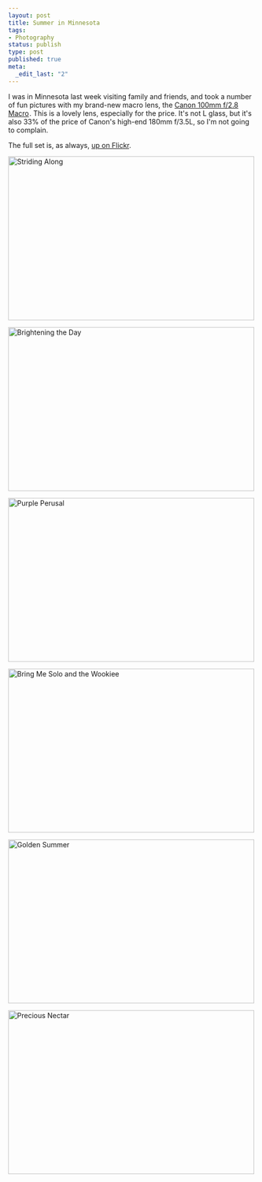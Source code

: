```yaml
--- 
layout: post
title: Summer in Minnesota
tags: 
- Photography
status: publish
type: post
published: true
meta: 
  _edit_last: "2"
---
```

I was in Minnesota last week visiting family and friends, and took a number of fun pictures with my brand-new macro lens, the <a href="http://www.amazon.com/gp/redirect.html?ie=UTF8&amp;location=http%3A%2F%2Fwww.amazon.com%2FCanon-100mm-Macro-Lens-Cameras%2Fdp%2FB00004XOM3&amp;tag=sixdollarchim-20&amp;linkCode=ur2&amp;camp=1789&amp;creative=9325">Canon 100mm f/2.8 Macro</a><img style="border:none !important; margin:0px !important;" src="http://www.assoc-amazon.com/e/ir?t=sixdollarchim-20&amp;l=ur2&amp;o=1" border="0" alt="" width="1" height="1" />. This is a lovely lens, especially for the price. It's not L glass, but it's also 33% of the price of Canon's high-end 180mm f/3.5L, so I'm not going to complain.

The full set is, as always, <a href="http://flickr.com/photos/aaronbrethorst/sets/72157606395430763/">up on Flickr</a>.

<a href="http://www.flickr.com/photos/aaronbrethorst/2723656649/" title="Striding Along by aaronbrethorst, on Flickr"><img src="http://farm4.static.flickr.com/3196/2723656649_b12fe905f4.jpg" width="500" height="333" alt="Striding Along" /></a>

<a href="http://www.flickr.com/photos/aaronbrethorst/2724473212/" title="Brightening the Day by aaronbrethorst, on Flickr"><img src="http://farm4.static.flickr.com/3143/2724473212_4a7157fa28.jpg" width="500" height="333" alt="Brightening the Day" /></a>

<a href="http://www.flickr.com/photos/aaronbrethorst/2723654235/" title="Purple Perusal by aaronbrethorst, on Flickr"><img src="http://farm4.static.flickr.com/3151/2723654235_de56d19474.jpg" width="500" height="333" alt="Purple Perusal" /></a>

<a href="http://www.flickr.com/photos/aaronbrethorst/2723660291/" title="Bring Me Solo and the Wookiee by aaronbrethorst, on Flickr"><img src="http://farm4.static.flickr.com/3134/2723660291_dbf309cb34.jpg" width="500" height="333" alt="Bring Me Solo and the Wookiee" /></a>

<a href="http://www.flickr.com/photos/aaronbrethorst/2731571196/" title="Golden Summer by aaronbrethorst, on Flickr"><img src="http://farm4.static.flickr.com/3266/2731571196_58df087704.jpg" width="500" height="333" alt="Golden Summer" /></a>

<a href="http://www.flickr.com/photos/aaronbrethorst/2731572222/" title="Precious Nectar by aaronbrethorst, on Flickr"><img src="http://farm4.static.flickr.com/3068/2731572222_3f45defbbe.jpg" width="500" height="333" alt="Precious Nectar" /></a>
